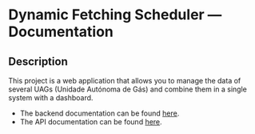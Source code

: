 # Dynamic Fetching Scheduler — Documentation

## Description

This project is a web application that allows you to manage the data of several UAGs (Unidade Autónoma de Gás) and
combine them in a single system with a dashboard.

* The backend documentation can be found [here](code/jvm/README.md).
* The API documentation can be found [here](code/jvm/API-doc.md).